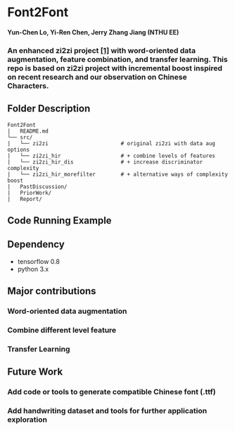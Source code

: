# Font2Font 

#### Yun-Chen Lo, Yi-Ren Chen, Jerry Zhang Jiang (NTHU EE)

### An enhanced zi2zi project [[1]](https://github.com/kaonashi-tyc/zi2zi) with word-oriented data augmentation, feature combination, and transfer learning. This repo is based on zi2zi project with incremental boost inspired on recent research and our observation on Chinese Characters.

## Folder Description

```
Font2Font
|	README.md
└── src/
|	└── zi2zi						# original zi2zi with data aug options
|	└── zi2zi_hir					# + combine levels of features
|	└── zi2zi_hir_dis				# + increase discriminator complexity
|	└── zi2zi_hir_morefilter		# + alternative ways of complexity boost
|	PastDiscussion/
|	PriorWork/
|	Report/
```

## Code Running Example


## Dependency
- tensorflow 0.8
- python 3.x

## Major contributions
### Word-oriented data augmentation

### Combine different level feature 

### Transfer Learning

## Future Work
### Add code or tools to generate compatible Chinese font (.ttf)
### Add handwriting dataset and tools for further application exploration
